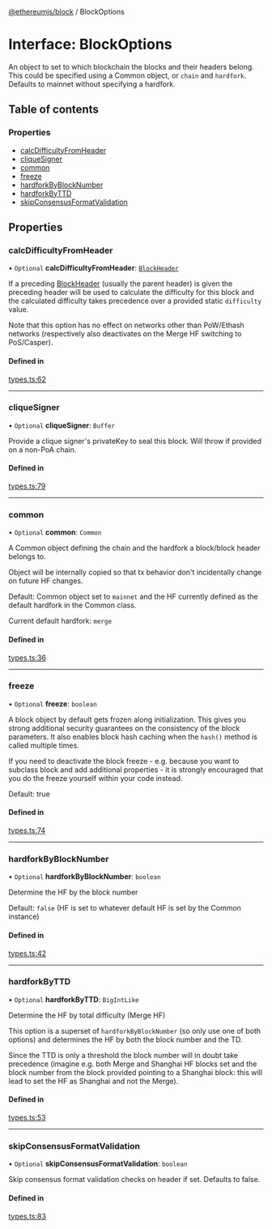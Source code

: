 [@ethereumjs/block](../README.md) / BlockOptions

# Interface: BlockOptions

An object to set to which blockchain the blocks and their headers belong. This could be specified
using a Common object, or `chain` and `hardfork`. Defaults to mainnet without specifying a
hardfork.

## Table of contents

### Properties

- [calcDifficultyFromHeader](BlockOptions.md#calcdifficultyfromheader)
- [cliqueSigner](BlockOptions.md#cliquesigner)
- [common](BlockOptions.md#common)
- [freeze](BlockOptions.md#freeze)
- [hardforkByBlockNumber](BlockOptions.md#hardforkbyblocknumber)
- [hardforkByTTD](BlockOptions.md#hardforkbyttd)
- [skipConsensusFormatValidation](BlockOptions.md#skipconsensusformatvalidation)

## Properties

### calcDifficultyFromHeader

• `Optional` **calcDifficultyFromHeader**: [`BlockHeader`](../classes/BlockHeader.md)

If a preceding [BlockHeader](../classes/BlockHeader.md) (usually the parent header) is given the preceding
header will be used to calculate the difficulty for this block and the calculated
difficulty takes precedence over a provided static `difficulty` value.

Note that this option has no effect on networks other than PoW/Ethash networks
(respectively also deactivates on the Merge HF switching to PoS/Casper).

#### Defined in

[types.ts:62](https://github.com/ethereumjs/ethereumjs-monorepo/blob/master/packages/block/src/types.ts#L62)

___

### cliqueSigner

• `Optional` **cliqueSigner**: `Buffer`

Provide a clique signer's privateKey to seal this block.
Will throw if provided on a non-PoA chain.

#### Defined in

[types.ts:79](https://github.com/ethereumjs/ethereumjs-monorepo/blob/master/packages/block/src/types.ts#L79)

___

### common

• `Optional` **common**: `Common`

A Common object defining the chain and the hardfork a block/block header belongs to.

Object will be internally copied so that tx behavior don't incidentally
change on future HF changes.

Default: Common object set to `mainnet` and the HF currently defined as the default
hardfork in the Common class.

Current default hardfork: `merge`

#### Defined in

[types.ts:36](https://github.com/ethereumjs/ethereumjs-monorepo/blob/master/packages/block/src/types.ts#L36)

___

### freeze

• `Optional` **freeze**: `boolean`

A block object by default gets frozen along initialization. This gives you
strong additional security guarantees on the consistency of the block parameters.
It also enables block hash caching when the `hash()` method is called multiple times.

If you need to deactivate the block freeze - e.g. because you want to subclass block and
add additional properties - it is strongly encouraged that you do the freeze yourself
within your code instead.

Default: true

#### Defined in

[types.ts:74](https://github.com/ethereumjs/ethereumjs-monorepo/blob/master/packages/block/src/types.ts#L74)

___

### hardforkByBlockNumber

• `Optional` **hardforkByBlockNumber**: `boolean`

Determine the HF by the block number

Default: `false` (HF is set to whatever default HF is set by the Common instance)

#### Defined in

[types.ts:42](https://github.com/ethereumjs/ethereumjs-monorepo/blob/master/packages/block/src/types.ts#L42)

___

### hardforkByTTD

• `Optional` **hardforkByTTD**: `BigIntLike`

Determine the HF by total difficulty (Merge HF)

This option is a superset of `hardforkByBlockNumber` (so only use one of both options)
and determines the HF by both the block number and the TD.

Since the TTD is only a threshold the block number will in doubt take precedence (imagine
e.g. both Merge and Shanghai HF blocks set and the block number from the block provided
pointing to a Shanghai block: this will lead to set the HF as Shanghai and not the Merge).

#### Defined in

[types.ts:53](https://github.com/ethereumjs/ethereumjs-monorepo/blob/master/packages/block/src/types.ts#L53)

___

### skipConsensusFormatValidation

• `Optional` **skipConsensusFormatValidation**: `boolean`

Skip consensus format validation checks on header if set. Defaults to false.

#### Defined in

[types.ts:83](https://github.com/ethereumjs/ethereumjs-monorepo/blob/master/packages/block/src/types.ts#L83)
